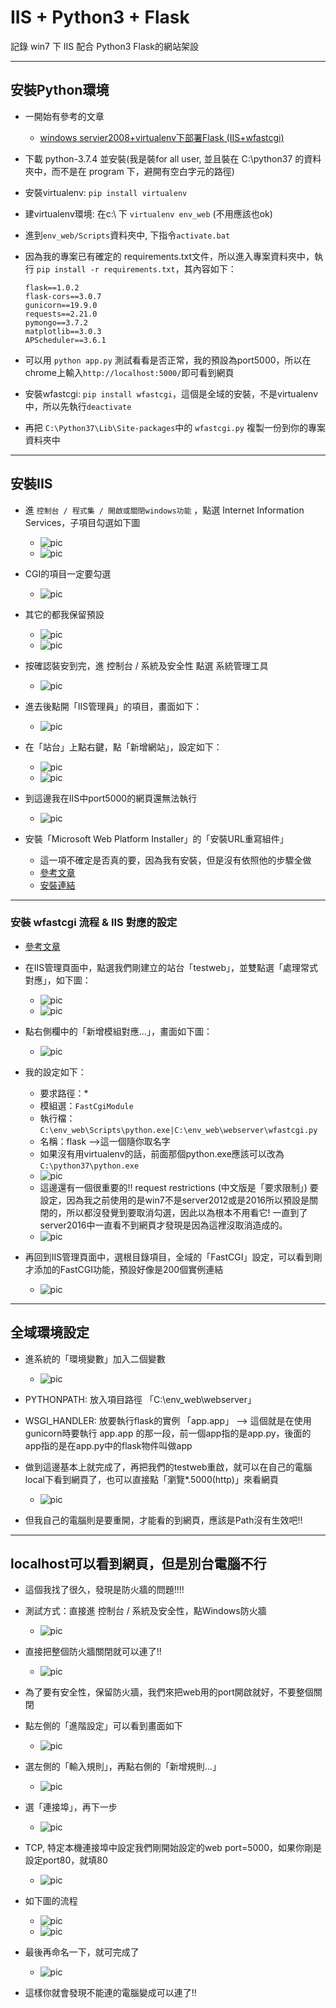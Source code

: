 # IIS + Python3 + Flask

記錄 win7 下 IIS 配合 Python3 Flask的網站架設

----

## 安裝Python環境

- 一開始有參考的文章
    - [windows servier2008+virtualenv下部署Flask (IIS+wfastcgi)](https://www.cnblogs.com/liluping860122/p/9203908.html)


- 下載 python-3.7.4 並安裝(我是裝for all user, 並且裝在 C:\python37 的資料夾中，而不是在 program 下，避開有空白字元的路徑)
- 安裝virtualenv: `pip install virtualenv`
- 建virtualenv環境: 在c:\ 下 `virtualenv env_web` (不用應該也ok)
- 進到`env_web/Scripts`資料夾中, 下指令`activate.bat`
- 因為我的專案已有確定的 requirements.txt文件，所以進入專案資料夾中，執行 `pip install -r requirements.txt`，其內容如下：
    ```
    flask==1.0.2
    flask-cors==3.0.7
    gunicorn==19.9.0
    requests==2.21.0
    pymongo==3.7.2
    matplotlib==3.0.3
    APScheduler==3.6.1
    ```
- 可以用 `python app.py` 測試看看是否正常，我的預設為port5000，所以在chrome上輸入`http://localhost:5000/`即可看到網頁

- 安裝wfastcgi:  `pip install wfastcgi`，這個是全域的安裝，不是virtualenv中，所以先執行`deactivate`
- 再把 `C:\Python37\Lib\Site-packages`中的 `wfastcgi.py` 複製一份到你的專案資料夾中

----

## 安裝IIS

- 進 `控制台 / 程式集 / 開啟或關閉windows功能` ，點選 Internet Information Services，子項目勾選如下圖
    - ![pic](IIS_flask/Snap1.png)
    - ![pic](IIS_flask/Snap2.png)
- CGI的項目一定要勾選
    - ![pic](IIS_flask/Snap3.png)
- 其它的都我保留預設
    - ![pic](IIS_flask/Snap4.png)
    - ![pic](IIS_flask/Snap5.png)
    
- 按確認裝安到完，進 控制台 / 系統及安全性 點選 系統管理工具
    - ![pic](IIS_flask/Snap6.png)
    
- 進去後點開「IIS管理員」的項目，畫面如下：
    - ![pic](IIS_flask/Snap7.png)

- 在「站台」上點右鍵，點「新增網站」，設定如下：
    - ![pic](IIS_flask/Snap8.png)
    - ![pic](IIS_flask/Snap9.png)
- 到這邊我在IIS中port5000的網頁還無法執行
    - ![pic](IIS_flask/iis-port5000-ng.png)

- 安裝「Microsoft Web Platform Installer」的「安裝URL重寫組件」
    - 這一項不確定是否真的要，因為我有安裝，但是沒有依照他的步驟全做
    - [參考文章](https://betacat.online/posts/2017-03-27/deploy-flask-to-iis/)
    - [安裝連結](https://www.microsoft.com/web/downloads/platform.aspx?ranMID=24542&ranEAID=je6NUbpObpQ&ranSiteID=je6NUbpObpQ-6ev1fyg4fHlVeNW5vgmcXw&epi=je6NUbpObpQ-6ev1fyg4fHlVeNW5vgmcXw&irgwc=1&OCID=AID2000142_aff_7593_1243925&tduid=(ir__gvwzf2kzmkwcziea3xxrncvy9m2xj9hlrlffgeff00)(7593)(1243925)(je6NUbpObpQ-6ev1fyg4fHlVeNW5vgmcXw)()&irclickid=_gvwzf2kzmkwcziea3xxrncvy9m2xj9hlrlffgeff00)

----

### 安裝 wfastcgi 流程 & IIS 對應的設定

- [參考文章](https://www.cnblogs.com/liluping860122/p/9203908.html)
- 在IIS管理頁面中，點選我們剛建立的站台「testweb」，並雙點選「處理常式對應」，如下圖：
    - ![pic](IIS_flask/Snap10.png)
    - ![pic](IIS_flask/Snap11.png)
- 點右側欄中的「新增模組對應...」，畫面如下圖：
    - ![pic](IIS_flask/Snap12.png)
    
- 我的設定如下：
    - 要求路徑：*
    - 模組選：`FastCgiModule`
    - 執行檔：`C:\env_web\Scripts\python.exe|C:\env_web\webserver\wfastcgi.py`
    - 名稱：flask -->這一個隨你取名字
    - 如果沒有用virtualenv的話，前面那個python.exe應該可以改為`C:\python37\python.exe`
    - ![pic](IIS_flask/Snap15.png)
    - 這邊還有一個很重要的!! request restrictions (中文版是「要求限制」) 要設定，因為我之前使用的是win7不是server2012或是2016所以預設是關閉的，所以都沒發覺到要取消勾選，因此以為根本不用看它! 一直到了server2016中一直看不到網頁才發現是因為這裡沒取消造成的。
    - ![pic](IIS_flask/request_restrictions.png)
    
- 再回到IIS管理頁面中，選根目錄項目，全域的「FastCGI」設定，可以看到剛才添加的FastCGI功能，預設好像是200個實例連結
    - ![pic](IIS_flask/Snap16.png)

----
## 全域環境設定

- 進系統的「環境變數」加入二個變數
    - ![pic](IIS_flask/Snap17.png)
    
- PYTHONPATH: 放入項目路徑 「C:\env_web\webserver」
- WSGI_HANDLER: 放要執行flask的實例 「app.app」 --> 這個就是在使用gunicorn時要執行 app.app 的那一段，前一個app指的是app.py，後面的app指的是在app.py中的flask物件叫做app
- 做到這邊基本上就完成了，再把我們的testweb重啟，就可以在自己的電腦local下看到網頁了，也可以直接點「瀏覽*.5000(http)」來看網頁
    - ![pic](IIS_flask/Snap18.png)
- 但我自己的電腦則是要重開，才能看的到網頁，應該是Path沒有生效吧!!

----

## localhost可以看到網頁，但是別台電腦不行

- 這個我找了很久，發現是防火牆的問題!!!!
- 測試方式：直接進 控制台 / 系統及安全性，點Windows防火牆
    - ![pic](IIS_flask/Snap19.png)
- 直接把整個防火牆關閉就可以連了!!
    - ![pic](IIS_flask/Snap20.png)
    
- 為了要有安全性，保留防火牆，我們來把web用的port開啟就好，不要整個關閉
- 點左側的「進階設定」可以看到畫面如下
    - ![pic](IIS_flask/Snap21.png)
    
- 選左側的「輸入規則」，再點右側的「新增規則...」
    - ![pic](IIS_flask/Snap22.png)
    
- 選「連接埠」，再下一步
    - ![pic](IIS_flask/Snap23.png)
    
- TCP, 特定本機連接埠中設定我們剛開始設定的web port=5000，如果你剛是設定port80，就填80
    - ![pic](IIS_flask/Snap24.png)
    
- 如下圖的流程
    - ![pic](IIS_flask/Snap25.png)
    - ![pic](IIS_flask/Snap26.png)
    
- 最後再命名一下，就可完成了
    - ![pic](IIS_flask/Snap27.png)

- 這樣你就會發現不能連的電腦變成可以連了!!
